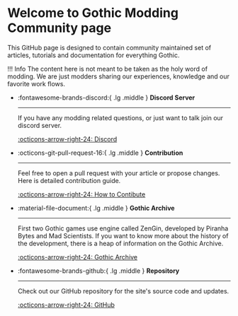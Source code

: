 # Welcome to Gothic Modding Community page

This GitHub page is designed to contain community maintained set of articles, tutorials and documentation for everything Gothic.

!!! Info
    The content here is not meant to be taken as the holy word of modding. We are just modders sharing our experiences, knowledge and our favorite work flows.

<div class="grid cards" markdown>

-  :fontawesome-brands-discord:{ .lg .middle } __Discord Server__

    ---

    If you have any modding related questions, or just want to talk join our discord server.

    [:octicons-arrow-right-24: Discord](https://discord.gg/mCpS5b5SUY)


-  :octicons-git-pull-request-16:{ .lg .middle } __Contribution__

    ---

    Feel free to open a pull request with your article or propose changes. Here is detailed contribution guide.

    [:octicons-arrow-right-24: How to Contibute](contribute/index.md)

-  :material-file-document:{ .lg .middle } __Gothic Archive__

    ---

    First two Gothic games use engine called ZenGin, developed by Piranha Bytes and Mad Scientists. If you want to know more about the history of the development, there is a heap of information on the Gothic Archive.

    [:octicons-arrow-right-24: Gothic Archive](https://gothicarchive.org/)



-  :fontawesome-brands-github:{ .lg .middle } __Repository__

    ---

    Check out our GitHub repository for the site's source code and updates.

    [:octicons-arrow-right-24: GitHub](https://github.com/Gothic-Modding-Community/gmc/)


</div>
